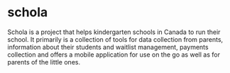 # schola
Schola is a project that helps kindergarten schools in Canada to run their school. It primarily is a collection of tools for data collection from parents, information about their students and waitlist management, payments collection and offers a mobile application for use on the go as well as for parents of the little ones.
